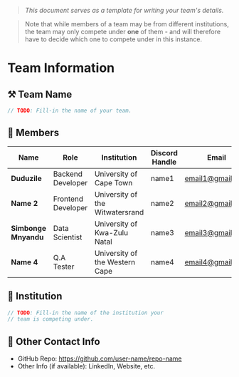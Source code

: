 > *This document serves as a template for writing your team's details.*

> Note that while members of a team may be from different institutions, the team may only compete under **one** of them - and will therefore have to decide which one to compete under in this instance.

# Team Information

## ⚒️ Team Name
``` c
// TODO: Fill-in the name of your team.
```

## 👥 Members
| Name     | Role                | Institution           | Discord Handle | Email |
|----------|---------------------|-----------------------| -------------------|-------------|
| **Duduzile**   | Backend Developer   | University of Cape Town | name1 | <email1@gmail.com> |
| **Name 2**   | Frontend Developer  | University of the Witwatersrand | name2 | <email2@gmail.com> |
| **Simbonge Mnyandu**   |Data Scientist| University of Kwa-Zulu Natal | name3 | <email3@gmail.com> |
| **Name 4**   | Q.A Tester          | University of the Western Cape | name4 | <email4@gmail.com> |

## 🏫 Institution
``` c
// TODO: Fill-in the name of the institution your
// team is competing under.
```

## 📧 Other Contact Info
- GitHub Repo: <https://github.com/user-name/repo-name>
- Other Info (if available): LinkedIn, Website, etc.
